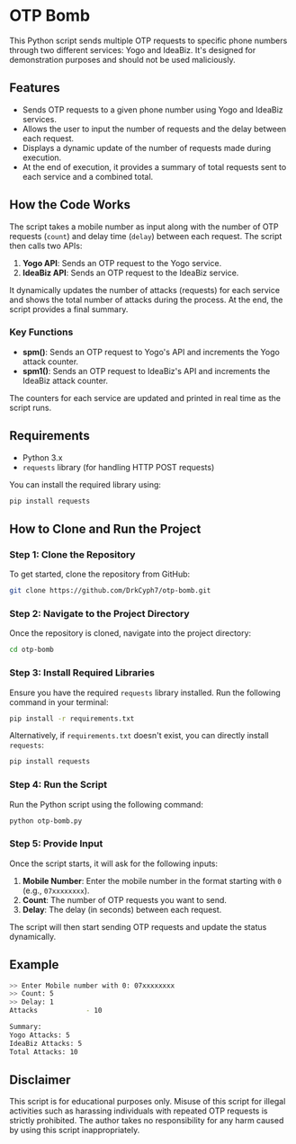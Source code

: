
# OTP Bomb

This Python script sends multiple OTP requests to specific phone numbers through two different services: Yogo and IdeaBiz. It's designed for demonstration purposes and should not be used maliciously.

## Features

- Sends OTP requests to a given phone number using Yogo and IdeaBiz services.
- Allows the user to input the number of requests and the delay between each request.
- Displays a dynamic update of the number of requests made during execution.
- At the end of execution, it provides a summary of total requests sent to each service and a combined total.

## How the Code Works

The script takes a mobile number as input along with the number of OTP requests (`count`) and delay time (`delay`) between each request. The script then calls two APIs:

1. **Yogo API**: Sends an OTP request to the Yogo service.
2. **IdeaBiz API**: Sends an OTP request to the IdeaBiz service.

It dynamically updates the number of attacks (requests) for each service and shows the total number of attacks during the process. At the end, the script provides a final summary.

### Key Functions

- **spm()**: Sends an OTP request to Yogo's API and increments the Yogo attack counter.
- **spm1()**: Sends an OTP request to IdeaBiz's API and increments the IdeaBiz attack counter.

The counters for each service are updated and printed in real time as the script runs.

## Requirements

- Python 3.x
- `requests` library (for handling HTTP POST requests)

You can install the required library using:
```bash
pip install requests
```

## How to Clone and Run the Project

### Step 1: Clone the Repository

To get started, clone the repository from GitHub:

```bash
git clone https://github.com/DrkCyph7/otp-bomb.git
```

### Step 2: Navigate to the Project Directory

Once the repository is cloned, navigate into the project directory:

```bash
cd otp-bomb
```

### Step 3: Install Required Libraries

Ensure you have the required `requests` library installed. Run the following command in your terminal:

```bash
pip install -r requirements.txt
```

Alternatively, if `requirements.txt` doesn't exist, you can directly install `requests`:

```bash
pip install requests
```

### Step 4: Run the Script

Run the Python script using the following command:

```bash
python otp-bomb.py
```

### Step 5: Provide Input

Once the script starts, it will ask for the following inputs:
1. **Mobile Number**: Enter the mobile number in the format starting with `0` (e.g., `07xxxxxxxx`).
2. **Count**: The number of OTP requests you want to send.
3. **Delay**: The delay (in seconds) between each request.

The script will then start sending OTP requests and update the status dynamically.

## Example

```bash
>> Enter Mobile number with 0: 07xxxxxxxx
>> Count: 5
>> Delay: 1
Attacks            - 10

Summary:
Yogo Attacks: 5
IdeaBiz Attacks: 5
Total Attacks: 10
```

## Disclaimer

This script is for educational purposes only. Misuse of this script for illegal activities such as harassing individuals with repeated OTP requests is strictly prohibited. The author takes no responsibility for any harm caused by using this script inappropriately.
